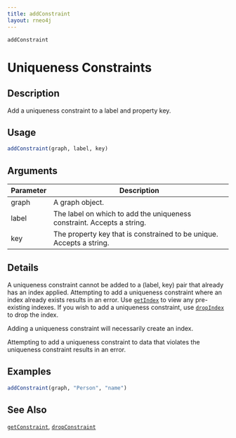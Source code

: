 ```yaml
---
title: addConstraint
layout: rneo4j
---
```


`addConstraint`

# Uniqueness Constraints

## Description
Add a uniqueness constraint to a label and property key.

## Usage
```r
addConstraint(graph, label, key)
```

## Arguments
| Parameter | Description     |
| --------- | --------------- |
| graph     | A graph object. |
| label     | The label on which to add the uniqueness constraint. Accepts a string.|
| key       | The property key that is constrained to be unique. Accepts a string.|

## Details
A uniqueness constraint cannot be added to a (label, key) pair that already has an index applied. Attempting to add a uniqueness constraint where an index already exists results in an error. Use [`getIndex`](get-index.md) to view any pre-existing indexes. If you wish to add a uniqueness constraint, use [`dropIndex`](drop-index.md) to drop the index.

Adding a uniqueness constraint will necessarily create an index.

Attempting to add a uniqueness constraint to data that violates the uniqueness constraint results in an error.

## Examples
```r
addConstraint(graph, "Person", "name")
```

## See Also
[`getConstraint`](get-constraint.md), [`dropConstraint`](drop-constraint.md)
